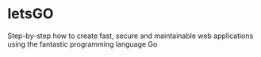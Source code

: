 # letsGO
Step-by-step how to create fast, secure and maintainable web applications using the fantastic programming language Go
